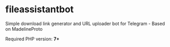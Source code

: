 # fileassistantbot
Simple download link generator and URL uploader bot for Telegram - Based on MadelineProto

Required PHP version: **7+**
